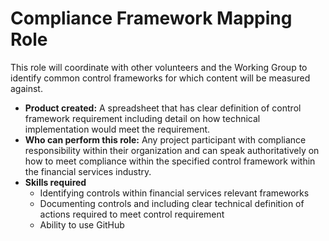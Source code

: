 # Compliance Framework Mapping Role

This role will coordinate with other volunteers and the Working Group to identify common control frameworks for which content will be measured against.

* **Product created:** A spreadsheet that has clear definition of control framework requirement including detail on how technical implementation would meet the requirement.
* **Who can perform this role:** Any project participant with compliance responsibility within their organization and can speak authoritatively on how to meet compliance within the specified control framework within the financial services industry.
* **Skills required**
  * Identifying controls within financial services relevant frameworks
  * Documenting controls and including clear technical definition of actions required to meet control requirement
  * Ability to use GitHub